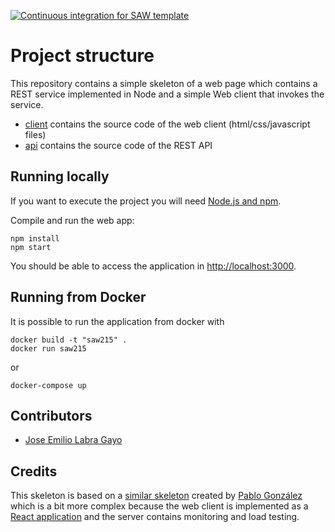 [![Continuous integration for SAW template](https://github.com/sawmti/saw21_5/actions/workflows/ci.yml/badge.svg)](https://github.com/sawmti/saw21_5/actions/workflows/ci.yml)

# Project structure

This repository contains a simple skeleton of a web page which contains a REST service implemented in Node and a simple Web client that invokes the service. 

- [client](https://github.com/sawmti/saw21_5/tree/main/client) contains the source code of the web client (html/css/javascript files)
- [api](https://github.com/sawmti/saw21_5/tree/main/api) contains the source code of the REST API

## Running locally

If you want to execute the project you will need 
[Node.js and npm](https://www.npmjs.com/get-npm). 

Compile and run the web app:

```
npm install
npm start
```

You should be able to access the application in [http://localhost:3000](http://localhost:3000).

## Running from Docker

It is possible to run the application from docker with

```
docker build -t "saw215" .
docker run saw215
```

or 

```
docker-compose up
```

## Contributors

- [Jose Emilio Labra Gayo](http://labra.weso.es)

## Credits

This skeleton is based on a [similar skeleton](https://github.com/Arquisoft/radarin_0) created by [Pablo González](https://github.com/pglez82) which is a bit more complex because the web client is implemented as a [React application](https://reactjs.org/) and the server contains monitoring and load testing.
